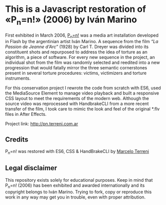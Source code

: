 # This is a Javascript restoration of «P<sub>n</sub>=n!» (2006) by Iván Marino

First exhibited in March 2006, [P<sub>n</sub>=n!](http://www.ivan-marino.net/08/swf_as2/desastres/06.html) was a media art installation developed in Flash by the argentinian artist Iván Marino. A sequence from the film *“La Passion de Jeanne d'Arc”* (1928) by Carl T. Dreyer was divided into its constituent shots and repurposed to address the idea of torture as an algorithm, a piece of software. For every new sequence in the project, an individual shot from the film was randomly selected and reedited into a new progression that would fatally mirror the three semantic cornerstones present in several torture procedures: victims, victimizers and torture instruments.

For this conservation project I rewrote the code from scratch with ES6, used the MediaSource Element to manage video playback and built a responsive CSS layout to meet the requirements of the modern web. Although the source video was reprocessed with HandbrakeCLI from a more recent transfer of the film, I took care to mimic the look and feel of the original *.flv files in After Effects. 

Project link: http://pn.terreni.com.ar


## Credits
P<sub>n</sub>=n! was restored with ES6, CSS & HandBrakeCLI by [Marcelo Terreni](http://terreni.com.ar)


## Legal disclaimer
This repository exists solely for educational purposes. Keep in mind that P<sub>n</sub>=n! (2006) has been exhibited and awarded internationally and its copyright belongs to Iván Marino. Trying to fork, copy or reproduce this work in any way may get you in trouble, even with proper attribution.